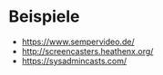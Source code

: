 # Beispiele

* https://www.sempervideo.de/
* http://screencasters.heathenx.org/
* https://sysadmincasts.com/
